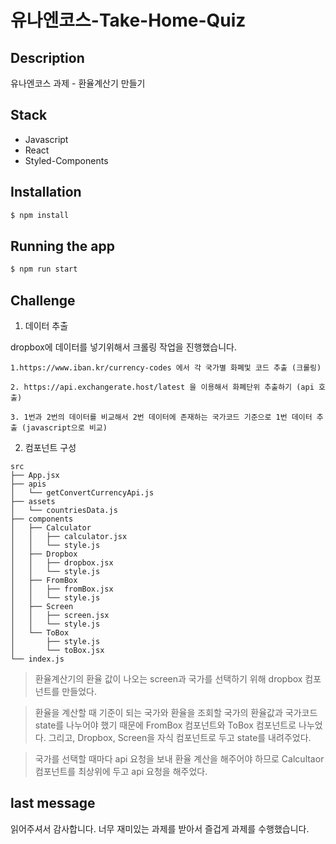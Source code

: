 # 유나엔코스-Take-Home-Quiz

## Description

유나엔코스 과제 - 환율계산기 만들기

## Stack

- Javascript
- React
- Styled-Components

## Installation

```bash
$ npm install
```

## Running the app

```bash
$ npm run start
```

## Challenge
1. 데이터 추출

dropbox에 데이터를 넣기위해서 크롤링 작업을 진행했습니다.

```
1.https://www.iban.kr/currency-codes 에서 각 국가별 화폐및 코드 추출 (크롤링)

2. https://api.exchangerate.host/latest 을 이용해서 화폐단위 추출하기 (api 호출)

3. 1번과 2번의 데이터를 비교해서 2번 데이터에 존재하는 국가코드 기준으로 1번 데이터 추출 (javascript으로 비교)
```

2. 컴포넌트 구성
```
src
├── App.jsx
├── apis
│   └── getConvertCurrencyApi.js
├── assets
│   └── countriesData.js
├── components
│   ├── Calculator
│   │   ├── calculator.jsx
│   │   └── style.js
│   ├── Dropbox
│   │   ├── dropbox.jsx
│   │   └── style.js
│   ├── FromBox
│   │   ├── fromBox.jsx
│   │   └── style.js
│   ├── Screen
│   │   ├── screen.jsx
│   │   └── style.js
│   └── ToBox
│       ├── style.js
│       └── toBox.jsx
└── index.js
```
> 환율계산기의 환율 값이 나오는 screen과 국가를 선택하기 위해 dropbox 컴포넌트를 만들었다.

> 환율을 계산할 때 기준이 되는 국가와 환율을 조회할 국가의 환율값과 국가코드 state를 나누어야 했기 때문에 FromBox 컴포넌트와 ToBox 컴포넌트로 나누었다. 그리고, Dropbox, Screen을 자식 컴포넌트로 두고 state를 내려주었다.

> 국가를 선택할 때마다 api 요청을 보내 환율 계산을 해주어야 하므로 Calcultaor 컴포넌트를 최상위에 두고 api 요청을 해주었다.

## last message

읽어주셔서 감사합니다. 너무 재미있는 과제를 받아서 즐겁게 과제를 수행했습니다.
